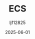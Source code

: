 ---
title: "ECS"
layout: single
date: 2025-06-01
categories: [笔记]
tags: [Unity, Architecture]
author: "ljf12825"
permalink: /posts/2025-08-02-ECS/
---